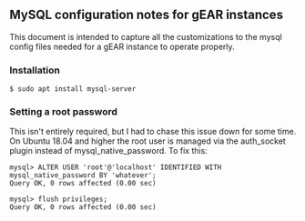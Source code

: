 ## MySQL configuration notes for gEAR instances

This document is intended to capture all the customizations to the mysql config files needed for a gEAR instance to operate properly.  

### Installation

    $ sudo apt install mysql-server

### Setting a root password

This isn't entirely required, but I had to chase this issue down for some time.  On Ubuntu 18.04 and higher the root user is managed via the auth_socket plugin instead of mysql_native_password.  To fix this:


    mysql> ALTER USER 'root'@'localhost' IDENTIFIED WITH mysql_native_password BY 'whatever';
    Query OK, 0 rows affected (0.00 sec)

    mysql> flush privileges;
    Query OK, 0 rows affected (0.00 sec)


